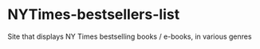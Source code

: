 # NYTimes-bestsellers-list
 Site that displays NY Times bestselling books / e-books, in various genres
